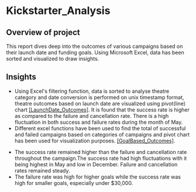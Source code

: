 # Kickstarter_Analysis
## Overview of project
This report dives deep into the outcomes of various campaigns based on their launch date and funding goals. Using Microsoft Excel, data has been sorted and visualized to draw insights.
## Insights
- Using Excel's filtering function, data is sorted to analyse theatre category and date conversion is performed on unix timestamp format, theatre outcomes based on launch date are visualized using pivot(line) chart [[LaunchDate_Outcomes]](https://drive.google.com/file/d/10XzUahs5EHGz_5rcE4T4dt1pGUVmD0J-/view?usp=sharing). It is found that the success rate is higher as compared to the failure and cancellation rate. There is a high fluctuation in both success and failure rates during the month of May.
- Different excel functions have been used to find the total of successful and failed campaigns based on categories of campaigns and pivot chart has been used for visualization purposes. [[GoalBased_Outcomes]](https://drive.google.com/file/d/1W-i9p1Zuo1bRN94YWLszGapPaB40olRL/view?usp=sharing).
* The success rate remained higher than the failure and cancellation rate throughout the campaign.The success rate had high fluctuations with it being highest in May and low in December. Failure and cancellation rates remained steady.
* The failure rate was high for higher goals while the success rate was high for smaller goals, especially under $30,000.


